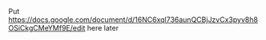 Put https://docs.google.com/document/d/16NC6xql736aunQCBjJzvCx3pyv8h8OSiCkgCMeYMf9E/edit here later
